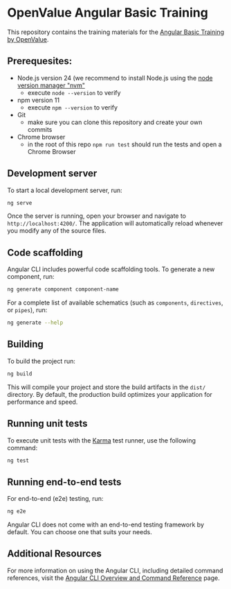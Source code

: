 # OpenValue Angular Basic Training

This repository contains the training materials for the [Angular Basic Training by OpenValue](https://openvalue.training/).

## Prerequesites:

- Node.js version 24 (we recommend to install Node.js using the [node version manager "nvm"](https://github.com/nvm-sh/nvm)
  - execute `node --version` to verify
- npm version 11
  - execute `npm --version` to verify
- Git
  - make sure you can clone this repository and create your own commits
- Chrome browser
  - in the root of this repo `npm run test` should run the tests and open a Chrome Browser

## Development server

To start a local development server, run:

```bash
ng serve
```

Once the server is running, open your browser and navigate to `http://localhost:4200/`. The application will automatically reload whenever you modify any of the source files.

## Code scaffolding

Angular CLI includes powerful code scaffolding tools. To generate a new component, run:

```bash
ng generate component component-name
```

For a complete list of available schematics (such as `components`, `directives`, or `pipes`), run:

```bash
ng generate --help
```

## Building

To build the project run:

```bash
ng build
```

This will compile your project and store the build artifacts in the `dist/` directory. By default, the production build optimizes your application for performance and speed.

## Running unit tests

To execute unit tests with the [Karma](https://karma-runner.github.io) test runner, use the following command:

```bash
ng test
```

## Running end-to-end tests

For end-to-end (e2e) testing, run:

```bash
ng e2e
```

Angular CLI does not come with an end-to-end testing framework by default. You can choose one that suits your needs.

## Additional Resources

For more information on using the Angular CLI, including detailed command references, visit the [Angular CLI Overview and Command Reference](https://angular.dev/tools/cli) page.
